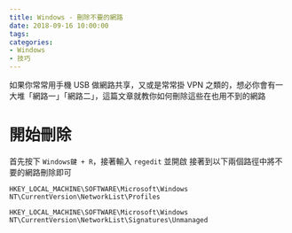 ```yaml
---
title: Windows - 刪除不要的網路
date: 2018-09-16 10:00:00
tags:
categories:
- Windows
- 技巧
---
```

如果你常常用手機 USB 做網路共享，又或是常常掛 VPN 之類的，想必你會有一大堆「網路一」「網路二」，這篇文章就教你如何刪除這些在也用不到的網路
<!--more-->
# 開始刪除
首先按下 `Windows鍵 + R`，接著輸入 `regedit` 並開啟
接著到以下兩個路徑中將不要的網路刪除即可
```
HKEY_LOCAL_MACHINE\SOFTWARE\Microsoft\Windows NT\CurrentVersion\NetworkList\Profiles
```
```
HKEY_LOCAL_MACHINE\SOFTWARE\Microsoft\Windows NT\CurrentVersion\NetworkList\Signatures\Unmanaged
```
![]()
